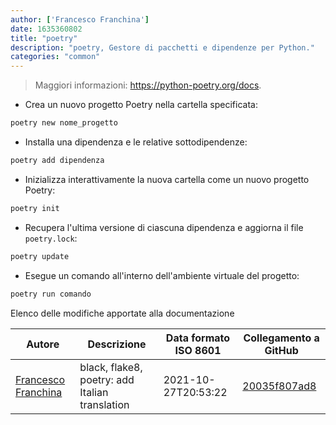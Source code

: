 ```yaml
---
author: ['Francesco Franchina']
date: 1635360802
title: "poetry"
description: "poetry, Gestore di pacchetti e dipendenze per Python."
categories: "common"
---
```

> Maggiori informazioni: <https://python-poetry.org/docs>.

- Crea un nuovo progetto Poetry nella cartella specificata:

```bash
poetry new nome_progetto
```

- Installa una dipendenza e le relative sottodipendenze:

```bash
poetry add dipendenza
```

- Inizializza interattivamente la nuova cartella come un nuovo progetto Poetry:

```bash
poetry init
```

- Recupera l'ultima versione di ciascuna dipendenza e aggiorna il file `poetry.lock`:

```bash
poetry update
```

- Esegue un comando all'interno dell'ambiente virtuale del progetto:

```bash
poetry run comando
```
Elenco delle modifiche apportate alla documentazione


Autore | Descrizione | Data formato ISO 8601 | Collegamento a GitHub
------|-----|-----|-----
[Francesco Franchina](mailto:cescus92@gmail.com) | black, flake8, poetry: add Italian translation | 2021-10-27T20:53:22 | [20035f807ad8](https://github.com/tldr-pages/tldr/commit/20035f807ad8f42aadad352e8818c975b3f4b7da)

